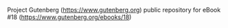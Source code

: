 Project Gutenberg (https://www.gutenberg.org) public repository for eBook #18 (https://www.gutenberg.org/ebooks/18)
